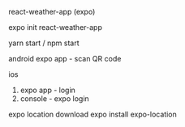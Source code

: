react-weather-app (expo)

expo init react-weather-app

yarn start / npm start

android
expo app - scan QR code

ios
1. expo app - login 
2. console - expo login

expo location download
expo install expo-location